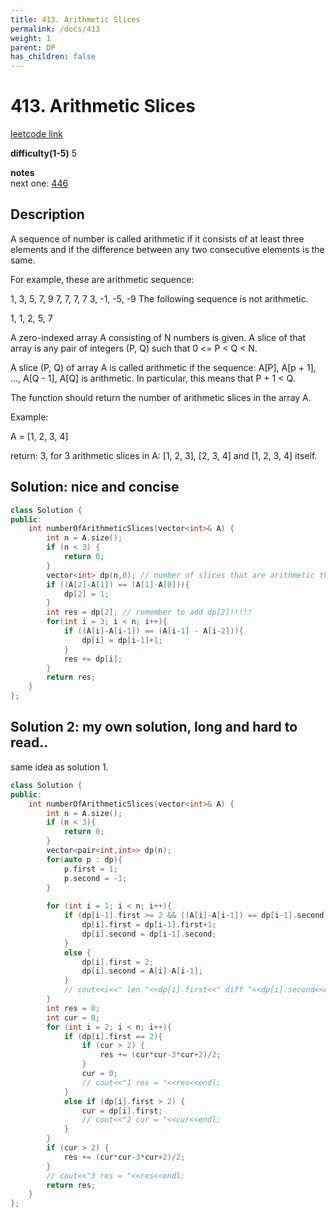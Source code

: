 ```yaml
---
title: 413. Arithmetic Slices
permalink: /docs/413
weight: 1
parent: DP
has_children: false
---
```

# 413. Arithmetic Slices
[leetcode link](https://leetcode.com/problems/arithmetic-slices/)

**difficulty(1-5)** 
5

**notes**   
next one: [446](/docs/446)

## Description
A sequence of number is called arithmetic if it consists of at least three elements and if the difference between any two consecutive elements is the same.

For example, these are arithmetic sequence:

1, 3, 5, 7, 9
7, 7, 7, 7
3, -1, -5, -9
The following sequence is not arithmetic.

1, 1, 2, 5, 7

A zero-indexed array A consisting of N numbers is given. A slice of that array is any pair of integers (P, Q) such that 0 <= P < Q < N.

A slice (P, Q) of array A is called arithmetic if the sequence:
A[P], A[p + 1], ..., A[Q - 1], A[Q] is arithmetic. In particular, this means that P + 1 < Q.

The function should return the number of arithmetic slices in the array A.


Example:

A = [1, 2, 3, 4]

return: 3, for 3 arithmetic slices in A: [1, 2, 3], [2, 3, 4] and [1, 2, 3, 4] itself.

## Solution: nice and concise
```c++
class Solution {
public:
    int numberOfArithmeticSlices(vector<int>& A) {
        int n = A.size();
        if (n < 3) {
            return 0;
        }
        vector<int> dp(n,0); // number of slices that are arithmetic that must ends with A[i]
        if ((A[2]-A[1]) == (A[1]-A[0])){
            dp[2] = 1;
        }
        int res = dp[2]; // remember to add dp[2]!!!!!
        for(int i = 3; i < n; i++){
            if ((A[i]-A[i-1]) == (A[i-1] - A[i-2])){
                dp[i] = dp[i-1]+1;
            }
            res += dp[i];
        }
        return res;
    }
};
```

## Solution 2: my own solution, long and hard to read..
same idea as solution 1.

```c++
class Solution {
public:
    int numberOfArithmeticSlices(vector<int>& A) {
        int n = A.size();
        if (n < 3){
            return 0;
        }
        vector<pair<int,int>> dp(n);
        for(auto p : dp){
            p.first = 1;
            p.second = -1;
        }
        
        for (int i = 1; i < n; i++){
            if (dp[i-1].first >= 2 && ((A[i]-A[i-1]) == dp[i-1].second)){
                dp[i].first = dp[i-1].first+1;
                dp[i].second = dp[i-1].second;
            }
            else {
                dp[i].first = 2;
                dp[i].second = A[i]-A[i-1];
            }
            // cout<<i<<" len "<<dp[i].first<<" diff "<<dp[i].second<<endl;
        }
        int res = 0;
        int cur = 0;
        for (int i = 2; i < n; i++){
            if (dp[i].first == 2){
                if (cur > 2) {
                    res += (cur*cur-3*cur+2)/2; 
                }
                cur = 0;
                // cout<<"1 res = "<<res<<endl;
            }
            else if (dp[i].first > 2) {
                cur = dp[i].first;
                // cout<<"2 cur = "<<cur<<endl;
            }
        }
        if (cur > 2) {
            res += (cur*cur-3*cur+2)/2;
        }
        // cout<<"3 res = "<<res<<endl;
        return res;
    }
};
```

<!-- 
Default label
{: .label }

Blue label
{: .label .label-blue }

Stable
{: .label .label-green }

New release
{: .label .label-purple }

Coming soon
{: .label .label-yellow }

Deprecated
{: .label .label-red } -->
